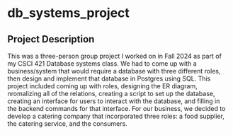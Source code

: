 # db_systems_project

## Project Description
This was a three-person group project I worked on in Fall 2024 as part of my CSCI 421 Database systems class. We had to come up with a business/system that would require a database with three different roles, then design and implement that database in Postgres using SQL. This project included coming up with roles, designing the ER diagram, nromalizing all of the relations, creating a script to set up the database, creating an interface for users to interact with the database, and filling in the backend commands for that interface. For our business, we decided to develop a catering company that incorporated three roles: a food supplier, the catering service, and the consumers.
